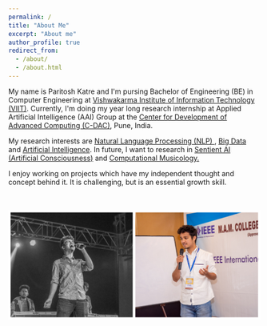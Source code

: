 ```yaml
---
permalink: /
title: "About Me"
excerpt: "About me"
author_profile: true
redirect_from:
  - /about/
  - /about.html
---
```


My name is Paritosh Katre and I'm pursing Bachelor of Engineering (BE) in Computer Engineering at <a href="http://www.viit.ac.in/">Vishwakarma Institute of Information Technology (VIIT)</a>. Currently, I'm doing my year long research internship at Applied Artificial Intelligence (AAI) Group at the <a href="https://www.cdac.in/"> Center for Development of Advanced Computing (C-DAC)</a>, Pune, India. 

My research interests are <a href = "https://en.wikipedia.org/wiki/Natural_language_processing"> Natural Language Processing (NLP) </a>, <a href = "https://en.wikipedia.org/wiki/Big_data">Big Data</a> and <a href = "https://en.wikipedia.org/wiki/Artificial_intelligence"> Artificial Intelligence</a>. In future, I want to research in <a href ="https://en.wikipedia.org/wiki/Artificial_consciousness">Sentient AI (Artificial Consciousness)</a> and <a href = "https://en.wikipedia.org/wiki/Computational_musicology">Computational Musicology.</a> 

I enjoy working on projects which have my independent thought and concept behind it. It is challenging, but is an essential growth skill.

<br><br>
<img src = "/images/Github Club.jpg">

